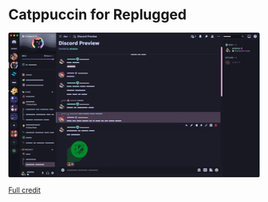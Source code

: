 # Catppuccin for Replugged

![Discord Theme Preview](assets/mocha.webp)

[Full credit](https://raw.githubusercontent.com/catppuccin/discord)
